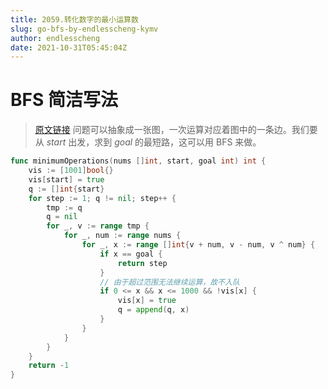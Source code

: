 ```yaml
---
title: 2059.转化数字的最小运算数
slug: go-bfs-by-endlesscheng-kymv
author: endlesscheng
date: 2021-10-31T05:45:04Z
---
```

# BFS 简洁写法
 
> [原文链接](https://leetcode.cn/problems/minimum-operations-to-convert-number/solution/go-bfs-by-endlesscheng-kymv)
问题可以抽象成一张图，一次运算对应着图中的一条边。我们要从 $\textit{start}$ 出发，求到 $\textit{goal}$ 的最短路，这可以用 BFS 来做。

```go
func minimumOperations(nums []int, start, goal int) int {
	vis := [1001]bool{}
	vis[start] = true
	q := []int{start}
	for step := 1; q != nil; step++ {
		tmp := q
		q = nil
		for _, v := range tmp {
			for _, num := range nums {
				for _, x := range []int{v + num, v - num, v ^ num} {
					if x == goal {
						return step
					}
					// 由于超过范围无法继续运算，故不入队
					if 0 <= x && x <= 1000 && !vis[x] {
						vis[x] = true
						q = append(q, x)
					}
				}
			}
		}
	}
	return -1
}
```
